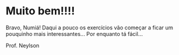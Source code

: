 # Muito bem!!!!

Bravo, Numiá! Daqui a pouco os exercícios vão começar a ficar um pouquinho mais interessantes...
Por enquanto tá fácil...

Prof. Neylson
